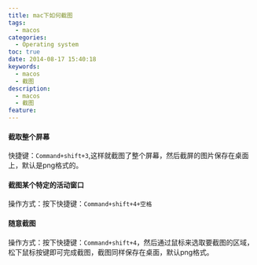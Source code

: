 ```yaml
---
title: mac下如何截图
tags:
  - macos
categories:
  - Operating system
toc: true
date: 2014-08-17 15:40:18
keywords:
  - macos
  - 截图
description:
  - macos
  - 截图
feature:
---
```


#### 截取整个屏幕
快捷键：`Command+shift+3`,这样就截图了整个屏幕，然后截屏的图片保存在桌面上，默认是png格式的。


#### 截图某个特定的活动窗口
操作方式：按下快捷键：`Command+shift+4+空格`

#### 随意截图
操作方式：按下快捷键：`Command+shift+4`，然后通过鼠标来选取要截图的区域，松下鼠标按键即可完成截图，截图同样保存在桌面，默认png格式。